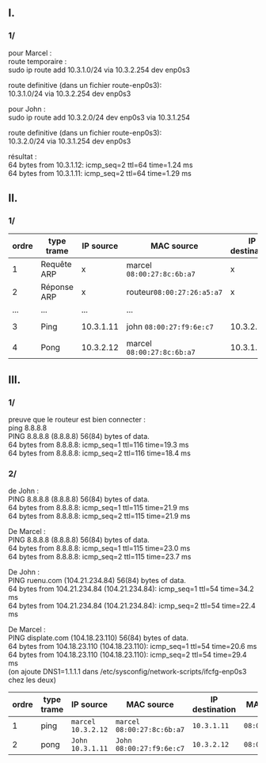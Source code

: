## I.
### 1/
pour Marcel :  
route temporaire :  
sudo ip route add 10.3.1.0/24 via 10.3.2.254 dev enp0s3  

route definitive (dans un fichier route-enp0s3):  
 10.3.1.0/24 via 10.3.2.254 dev enp0s3  

pour John :  
sudo ip route add 10.3.2.0/24 dev enp0s3 via 10.3.1.254  

route definitive (dans un fichier route-enp0s3):  
10.3.2.0/24 via 10.3.1.254 dev enp0s3  

résultat :  
64 bytes from 10.3.1.12: icmp_seq=2 ttl=64 time=1.24 ms  
64 bytes from 10.3.1.11: icmp_seq=2 ttl=64 time=1.29 ms  

## II.
### 1/
| ordre | type trame  | IP source | MAC source                | IP destination | MAC destination           |  
| ----- | ----------- | --------- | ------------------------- | -------------- | ------------------------- |  
| 1     | Requête ARP | x         | marcel `08:00:27:8c:6b:a7`| x              |Broadcast `FF:FF:FF:FF:FF` |  
| 2     | Réponse ARP | x         | routeur`08:00:27:26:a5:a7`| x              | marcel `08:00:27:8c:6b:a7`|  
| ...   | ...         | ...       | ...                       |                |                           |  
| 3     |Ping         | 10.3.1.11 | john   `08:00:27:f9:6e:c7`|  10.3.2.12     |routeur `08:00:27:fb:9b:45`|  
| 4     |Pong         | 10.3.2.12 | marcel `08:00:27:8c:6b:a7`|  10.3.1.11     |routeur `08:00:27:fb:9b:45`|  

## III.
### 1/ 
preuve que le routeur est bien connecter :  
ping 8.8.8.8  
PING 8.8.8.8 (8.8.8.8) 56(84) bytes of data.  
64 bytes from 8.8.8.8: icmp_seq=1 ttl=116 time=19.3 ms  
64 bytes from 8.8.8.8: icmp_seq=2 ttl=116 time=18.4 ms  
### 2/
de John :  
PING 8.8.8.8 (8.8.8.8) 56(84) bytes of data.  
64 bytes from 8.8.8.8: icmp_seq=1 ttl=115 time=21.9 ms  
64 bytes from 8.8.8.8: icmp_seq=2 ttl=115 time=21.9 ms  

De Marcel :  
PING 8.8.8.8 (8.8.8.8) 56(84) bytes of data.  
64 bytes from 8.8.8.8: icmp_seq=1 ttl=115 time=23.0 ms  
64 bytes from 8.8.8.8: icmp_seq=2 ttl=115 time=23.7 ms  

De John :  
PING ruenu.com (104.21.234.84) 56(84) bytes of data.  
64 bytes from 104.21.234.84 (104.21.234.84): icmp_seq=1 ttl=54 time=34.2 ms  
64 bytes from 104.21.234.84 (104.21.234.84): icmp_seq=2 ttl=54 time=22.4 ms  

De Marcel :  
PING displate.com (104.18.23.110) 56(84) bytes of data.  
64 bytes from 104.18.23.110 (104.18.23.110): icmp_seq=1 ttl=54 time=20.6 ms  
64 bytes from 104.18.23.110 (104.18.23.110): icmp_seq=2 ttl=54 time=29.4 ms  
(on ajoute DNS1=1.1.1.1 dans /etc/sysconfig/network-scripts/ifcfg-enp0s3 chez les deux)  

| ordre | type trame | IP source            | MAC source                | IP destination | MAC destination |     |
| ----- | ---------- | -------------------- | ------------------------- | -------------- | --------------- | --- |
| 1     | ping       | `marcel 10.3.2.12` | `marcel 08:00:27:8c:6b:a7`| `10.3.1.11`   | `08:00:27:fb:9b:45` |     |
| 2     | pong       |`John 10.3.1.11` | `John 08:00:27:f9:6e:c7`        | `10.3.2.12`   | `08:00:27:26:a5:a7`   | ... |
